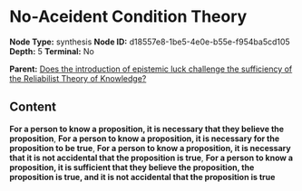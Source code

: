 # No-Aceident Condition Theory

**Node Type:** synthesis
**Node ID:** d18557e8-1be5-4e0e-b55e-f954ba5cd105
**Depth:** 5
**Terminal:** No

**Parent:** [Does the introduction of epistemic luck challenge the sufficiency of the Reliabilist Theory of Knowledge?](does-the-introduction-of-epistemic-luck-challenge-the-sufficiency-of-the-reliabilist-theory-of-knowledge-antithesis-50d6e59d-0fa4-4130-8451-8bf0b2c630d9.md)

## Content

**For a person to know a proposition, it is necessary that they believe the proposition**, **For a person to know a proposition, it is necessary for the proposition to be true**, **For a person to know a proposition, it is necessary that it is not accidental that the proposition is true**, **For a person to know a proposition, it is sufficient that they believe the proposition, the proposition is true, and it is not accidental that the proposition is true**
